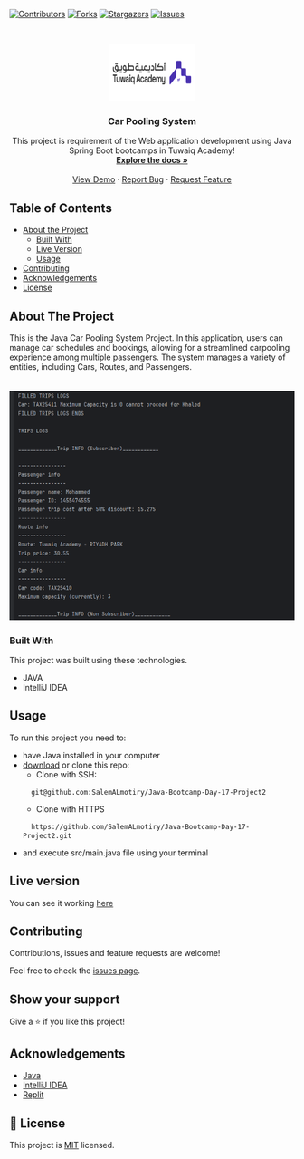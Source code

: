 <!--
*** Thanks for checking out this README Template. If you have a suggestion that would
*** make this better, please fork the repo and create a pull request or simply open
*** an issue with the tag "enhancement".
*** Thanks again! Now go create something AMAZING! :D
-->

<!-- PROJECT SHIELDS -->
<!--
*** I'm using markdown "reference style" links for readability.
*** Reference links are enclosed in brackets [ ] instead of parentheses ( ).
*** See the bottom of this document for the declaration of the reference variables
*** for contributors-url, forks-url, etc. This is an optional, concise syntax you may use.
*** https://www.markdownguide.org/basic-syntax/#reference-style-links
-->
[![Contributors][contributors-shield]][contributors-url]
[![Forks][forks-shield]][forks-url]
[![Stargazers][stars-shield]][stars-url]
[![Issues][issues-shield]][issues-url]

<!-- PROJECT LOGO -->
<br />
<p align="center">
  <a href="">
<img src="images/tuwaiq.png" alt="logo" width="152" height="100">
  </a>

<h3 align="center">Car Pooling System</h3>

  <p align="center">
    This project is requirement of the Web application development using Java Spring Boot bootcamps in Tuwaiq Academy!
    <br />
    <a href="https://github.com/salemALmotiry/Java-Bootcamp-Day-17-Project2"><strong>Explore the docs »</strong></a>
    <br />
    <br />
    <a href="https://replit.com/@salmotiry/Java-Bootcamp-Day-17-Project2">View Demo</a>
    ·
    <a href="https://github.com/salemALmotiry/Java-Bootcamp-Day-17-Project2/issues">Report Bug</a>
    ·
    <a href="https://github.com/salemALmotiry/Java-Bootcamp-Day-17-Project2/issues">Request Feature</a>
  </p>


<!-- TABLE OF CONTENTS -->
## Table of Contents

* [About the Project](#about-the-project)
    * [Built With](#built-with)
    * [Live Version](#live-version)
    * [Usage](#usage)
* [Contributing](#Contributing)
* [Acknowledgements](#acknowledgements)
* [License](#license)

<!-- ABOUT THE PROJECT -->
## About The Project
This is the Java Car Pooling System Project. In this application, users can manage car schedules and bookings, 
allowing for a streamlined carpooling experience among multiple passengers.
The system manages a variety of entities, including Cars, Routes, and Passengers.
<br/><br /><br />
[![Product Name Screen Shot][product-screenshot]](https://replit.com/@salmotiry/Java-Bootcamp-Day-17-Project2)


### Built With
This project was built using these technologies.
* JAVA
* IntelliJ IDEA


<!-- ABOUT THE PROJECT -->
## Usage

To run this project you need to:
* have Java installed in your computer
* [download](https://github.com/SalemAlmotiry/Java-Bootcamp-Day-17-Project2/archive/master.zip) or clone this repo:
    - Clone with SSH:
  ```
    git@github.com:SalemALmotiry/Java-Bootcamp-Day-17-Project2
  ```
    - Clone with HTTPS
  ```
    https://github.com/SalemALmotiry/Java-Bootcamp-Day-17-Project2.git
  ```
* and execute src/main.java file using your terminal

<!-- LIVE VERSION -->
## Live version

You can see it working [here](https://replit.com/@salmotiry/Java-Bootcamp-Day-17-Project2)


<!-- Contributing -->

## Contributing

Contributions, issues and feature requests are welcome!

Feel free to check the [issues page](https://github.com/salemALmotiry/Java-Bootcamp-Day-17-Project2/issues).

## Show your support

Give a :star: if you like this project!


<!-- ACKNOWLEDGEMENTS -->
## Acknowledgements
* [Java](https://www.java.com/en/)
* [IntelliJ IDEA](https://www.jetbrains.com/idea)
* [Replit](https://replit.com/)

<!-- MARKDOWN LINKS & IMAGES -->
<!-- https://www.markdownguide.org/basic-syntax/#reference-style-links -->
[contributors-shield]: https://img.shields.io/github/contributors/salemALmotiry/Java-Bootcamp-Day-17-Project2.svg?style=flat-square
[contributors-url]:https://github.com/salemALmotiry/Java-Bootcamp-Day-17-Project2/graphs/contributors
[forks-shield]: https://img.shields.io/github/forks/salemALmotiry/Java-Bootcamp-Day-17-Project2.svg?style=flat-square
[forks-url]: https://github.com/salemALmotiry/Java-Bootcamp-Day-17-Project2/network/members
[stars-shield]: https://img.shields.io/github/stars/salemALmotiry/Java-Bootcamp-Day-17-Project2.svg?style=flat-square
[stars-url]: https://github.com/salemALmotiry/Java-Bootcamp-Day-17-Project2/stargazers
[issues-shield]: https://img.shields.io/github/issues/salemALmotiry/Java-Bootcamp-Day-17-Project2.svg?style=flat-square
[issues-url]: https://github.com/salemALmotiry/Java-Bootcamp-Day-17-Project2/graphs/contributors
[product-screenshot]: images/CarPoolingSystem.png

<!-- License -->

## 📝 License

This project is [MIT](https://opensource.org/licenses/MIT) licensed.
